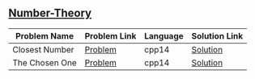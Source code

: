 ## [Number-Theory](https://www.hackerrank.com/domains/mathematics/number-theory)

Problem Name|Problem Link|Language|Solution Link
---|---|---|---
Closest Number|[Problem](https://www.hackerrank.com/challenges/closest-number/problem)|cpp14|[Solution](./closest-number.cpp)
The Chosen One|[Problem](https://www.hackerrank.com/challenges/the-chosen-one/problem)|cpp14|[Solution](./the-chosen-one.cpp)
